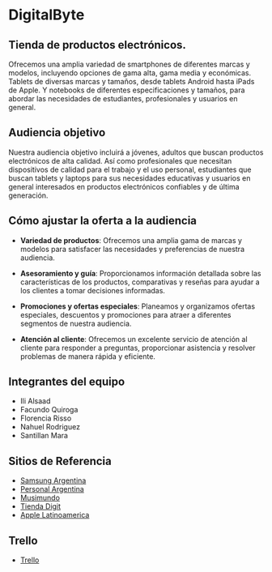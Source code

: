 # **DigitalByte**

## **Tienda de productos electrónicos.**

Ofrecemos una amplia variedad de smartphones de diferentes marcas y modelos, incluyendo opciones de gama alta, gama media y económicas. 
Tablets de diversas marcas y tamaños, desde tablets Android hasta iPads de Apple. Y notebooks de diferentes especificaciones y tamaños, para abordar las necesidades de estudiantes, profesionales y usuarios en general. 

## **Audiencia objetivo**

Nuestra audiencia objetivo incluirá a jóvenes, adultos que buscan productos electrónicos de alta calidad. Así como profesionales que necesitan dispositivos de calidad para el trabajo y el uso personal, estudiantes que buscan tablets y laptops para sus necesidades educativas y usuarios en general interesados en productos electrónicos confiables y de última generación.

## **Cómo ajustar la oferta a la audiencia**

- **Variedad de productos**: Ofrecemos una amplia gama de marcas y modelos para satisfacer las necesidades y preferencias de nuestra audiencia.
* **Asesoramiento y guía**: Proporcionamos información detallada sobre las características de los productos, comparativas y reseñas para ayudar a los clientes a tomar decisiones informadas.
+ **Promociones y ofertas especiales**: Planeamos y organizamos ofertas especiales, descuentos y promociones para atraer a diferentes segmentos de nuestra audiencia.
- **Atención al cliente**: Ofrecemos un excelente servicio de atención al cliente para responder a preguntas, proporcionar asistencia y resolver problemas de manera rápida y eficiente.

## Integrantes del equipo
- Ili Alsaad
- Facundo Quiroga
- Florencia Risso
- Nahuel Rodriguez
- Santillan Mara


## Sitios de Referencia
- [Samsung Argentina](https://samsung.com/ar/)
- [Personal Argentina](https://tienda.personal.com.ar/)
- [Musimundo](https://www.musimundo.com/)
- [Tienda Digit](https://tiendadiggit.com.ar/)
- [Apple Latinoamerica](https://www.apple.com/la/)

## Trello
 - [Trello](https://trello.com/b/TyfSUuay/digitalbyte)